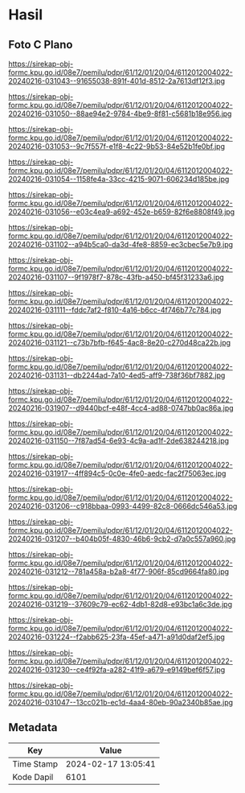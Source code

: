 # Hasil

## Foto C Plano

https://sirekap-obj-formc.kpu.go.id/08e7/pemilu/pdpr/61/12/01/20/04/6112012004022-20240216-031043--91655038-891f-401d-8512-2a7613df12f3.jpg

https://sirekap-obj-formc.kpu.go.id/08e7/pemilu/pdpr/61/12/01/20/04/6112012004022-20240216-031050--88ae94e2-9784-4be9-8f81-c5681b18e956.jpg

https://sirekap-obj-formc.kpu.go.id/08e7/pemilu/pdpr/61/12/01/20/04/6112012004022-20240216-031053--9c7f557f-e1f8-4c22-9b53-84e52b1fe0bf.jpg

https://sirekap-obj-formc.kpu.go.id/08e7/pemilu/pdpr/61/12/01/20/04/6112012004022-20240216-031054--1158fe4a-33cc-4215-9071-606234d185be.jpg

https://sirekap-obj-formc.kpu.go.id/08e7/pemilu/pdpr/61/12/01/20/04/6112012004022-20240216-031056--e03c4ea9-a692-452e-b659-82f6e8808f49.jpg

https://sirekap-obj-formc.kpu.go.id/08e7/pemilu/pdpr/61/12/01/20/04/6112012004022-20240216-031102--a94b5ca0-da3d-4fe8-8859-ec3cbec5e7b9.jpg

https://sirekap-obj-formc.kpu.go.id/08e7/pemilu/pdpr/61/12/01/20/04/6112012004022-20240216-031107--9f1978f7-878c-43fb-a450-bf45f31233a6.jpg

https://sirekap-obj-formc.kpu.go.id/08e7/pemilu/pdpr/61/12/01/20/04/6112012004022-20240216-031111--fddc7af2-f810-4a16-b6cc-4f746b77c784.jpg

https://sirekap-obj-formc.kpu.go.id/08e7/pemilu/pdpr/61/12/01/20/04/6112012004022-20240216-031121--c73b7bfb-f645-4ac8-8e20-c270d48ca22b.jpg

https://sirekap-obj-formc.kpu.go.id/08e7/pemilu/pdpr/61/12/01/20/04/6112012004022-20240216-031131--db2244ad-7a10-4ed5-aff9-738f36bf7882.jpg

https://sirekap-obj-formc.kpu.go.id/08e7/pemilu/pdpr/61/12/01/20/04/6112012004022-20240216-031907--d9440bcf-e48f-4cc4-ad88-0747bb0ac86a.jpg

https://sirekap-obj-formc.kpu.go.id/08e7/pemilu/pdpr/61/12/01/20/04/6112012004022-20240216-031150--7f87ad54-6e93-4c9a-ad1f-2de638244218.jpg

https://sirekap-obj-formc.kpu.go.id/08e7/pemilu/pdpr/61/12/01/20/04/6112012004022-20240216-031917--4ff894c5-0c0e-4fe0-aedc-fac2f75063ec.jpg

https://sirekap-obj-formc.kpu.go.id/08e7/pemilu/pdpr/61/12/01/20/04/6112012004022-20240216-031206--c918bbaa-0993-4499-82c8-0666dc546a53.jpg

https://sirekap-obj-formc.kpu.go.id/08e7/pemilu/pdpr/61/12/01/20/04/6112012004022-20240216-031207--b404b05f-4830-46b6-9cb2-d7a0c557a960.jpg

https://sirekap-obj-formc.kpu.go.id/08e7/pemilu/pdpr/61/12/01/20/04/6112012004022-20240216-031212--781a458a-b2a8-4f77-906f-85cd9664fa80.jpg

https://sirekap-obj-formc.kpu.go.id/08e7/pemilu/pdpr/61/12/01/20/04/6112012004022-20240216-031219--37609c79-ec62-4db1-82d8-e93bc1a6c3de.jpg

https://sirekap-obj-formc.kpu.go.id/08e7/pemilu/pdpr/61/12/01/20/04/6112012004022-20240216-031224--f2abb625-23fa-45ef-a471-a91d0daf2ef5.jpg

https://sirekap-obj-formc.kpu.go.id/08e7/pemilu/pdpr/61/12/01/20/04/6112012004022-20240216-031230--ce4f92fa-a282-41f9-a679-e9149bef6f57.jpg

https://sirekap-obj-formc.kpu.go.id/08e7/pemilu/pdpr/61/12/01/20/04/6112012004022-20240216-031047--13cc021b-ec1d-4aa4-80eb-90a2340b85ae.jpg


## Metadata

| Key        | Value               |
| ---------- | ------------------- |
| Time Stamp | 2024-02-17 13:05:41 |
| Kode Dapil | 6101                |




